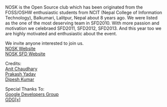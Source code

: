 NOSK is the Open Source club which has been originated from the FOSS/OSHW enthusiastic students from NCIT (Nepal College of Information Technology), Balkumari, Lalitpur, Nepal about 8 years ago. We were listed as the one of the most deserving team in SFD2010. With more passion and motivation we celebraed SFD2011, SFD2012, SFD2013. And this year too we are highly motivated and enthusiastic about the event.

We invite anyone interested to join us.
<br><a href="https://nosk.org.np" target="_blank">NOSK Website</a>
<br><a href="https://sfd.nosk.org.np" target="_blank">NOSK SFD Website</a>

Credits:
<br><a href="https://www.facebook.com/greyhatanit" target="_blank">Anit Chaudhary</a>
<br><a href="https://plus.google.com/117033653342150505949/about" target="_blank">Prakash Yadav</a>
<br><a href="https://google.com/+DipeshKumar" target="_blank">Dipesh Kumar</a>

Special Thanks To:
<br><a href="https://developers.google.com" target="_blank">Google Developers Group</a>
<br><a href="https://plus.google.com/+GDGXProject/videos" target="_blank">GDG[x]</a>
